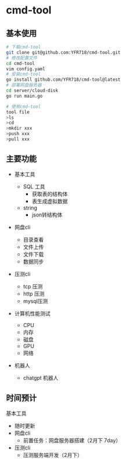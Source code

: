# cmd-tool

## 基本使用


```bash
# 下载cmd-tool
git clone git@github.com:YFR718/cmd-tool.git
# 修改配置文件
cd cmd-tool
vim config.yaml
# 安装cmd-tool
go install github.com/YFR718/cmd-tool@latest
# 部署网盘服务器
cd server/cloud-disk
go run main.go

# 使用cmd-tool
tool file
>ls 
>cd 
>mkdir xxx
>push xxx
>pull xxx
```



## 主要功能

- 基本工具
  - SQL 工具
    - 获取表的结构体
    - 表生成虚拟数据
  - string
    - json转结构体



- 网盘cli
  - 目录查看
  - 文件上传
  - 文件下载
  - 数据同步
- 压测cli
  - tcp 压测
  - http 压测
  - mysql压测
- 计算机性能测试
  - CPU
  - 内存
  - 磁盘
  - GPU
  - 网络
- 机器人
  - chatgpt 机器人




## 时间预计

基本工具
- 随时更新
- 网盘cli
  - 前置任务：网盘服务器搭建（2月下 7day）
- 压测cli
  - 压测服务端开发（2月下）
